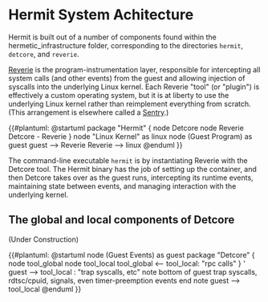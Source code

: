 # Hermit System Achitecture

Hermit is built out of a number of components found within the hermetic_infrastructure folder,
corresponding to the directories `hermit`, `detcore`, and `reverie`.

[Reverie](https://github.com/facebookexperimental/reverie) is the program-instrumentation layer, responsible for
intercepting all system calls (and other events) from the guest and allowing injection of syscalls
into the underlying Linux kernel.  Each Reverie "tool" (or "plugin") is effectively a custom
operating system, but it is at liberty to use the underlying Linux kernel rather than reimplement
everything from scratch. (This arrangement is elsewhere called a [Sentry](https://gvisor.dev/docs/).)

{{#plantuml:
@startuml
package "Hermit" {
  node Detcore
  node Reverie
  Detcore - Reverie
}
node "Linux Kernel" as linux
node (Guest Program) as guest
guest --> Reverie
Reverie --> linux
@enduml
}}

The command-line executable `hermit` is by instantiating Reverie with the Detcore tool.  The Hermit
binary has the job of setting up the container, and then Detcore takes over as the guest runs,
intercepting its runtime events, maintaining state between events, and managing interaction with the
underlying kernel.

## The global and local components of Detcore

(Under Construction)

{{#plantuml:
@startuml
node (Guest Events) as guest
package "Detcore" {
  node tool_global
  node tool_local
  tool_global <-- tool_local: "rpc calls"
}
' guest --> tool_local : "trap syscalls, etc"
note bottom of guest
  trap syscalls, rdtsc/cpuid, signals,
  even timer-preemption events
end note
guest --> tool_local
@enduml
}}
